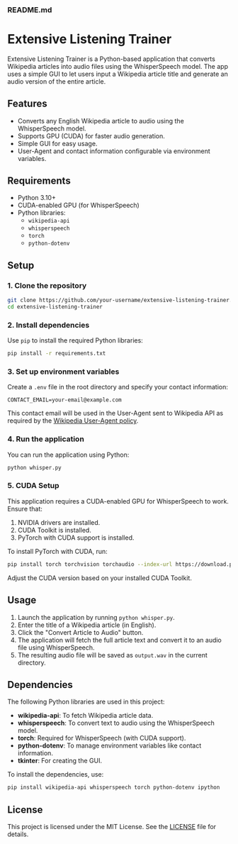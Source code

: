 ### README.md

# Extensive Listening Trainer

Extensive Listening Trainer is a Python-based application that converts Wikipedia articles into audio files using the WhisperSpeech model. The app uses a simple GUI to let users input a Wikipedia article title and generate an audio version of the entire article.

## Features
- Converts any English Wikipedia article to audio using the WhisperSpeech model.
- Supports GPU (CUDA) for faster audio generation.
- Simple GUI for easy usage.
- User-Agent and contact information configurable via environment variables.

## Requirements
- Python 3.10+
- CUDA-enabled GPU (for WhisperSpeech)
- Python libraries:
  - `wikipedia-api`
  - `whisperspeech`
  - `torch`
  - `python-dotenv`

## Setup

### 1. Clone the repository

```bash
git clone https://github.com/your-username/extensive-listening-trainer.git
cd extensive-listening-trainer
```

### 2. Install dependencies

Use `pip` to install the required Python libraries:

```bash
pip install -r requirements.txt
```

### 3. Set up environment variables

Create a `.env` file in the root directory and specify your contact information:

```
CONTACT_EMAIL=your-email@example.com
```

This contact email will be used in the User-Agent sent to Wikipedia API as required by the [Wikipedia User-Agent policy](https://meta.wikimedia.org/wiki/User-Agent_policy).

### 4. Run the application

You can run the application using Python:

```bash
python whisper.py
```

### 5. CUDA Setup

This application requires a CUDA-enabled GPU for WhisperSpeech to work. Ensure that:
1. NVIDIA drivers are installed.
2. CUDA Toolkit is installed.
3. PyTorch with CUDA support is installed.

To install PyTorch with CUDA, run:

```bash
pip install torch torchvision torchaudio --index-url https://download.pytorch.org/whl/cu118
```

Adjust the CUDA version based on your installed CUDA Toolkit.

## Usage

1. Launch the application by running `python whisper.py`.
2. Enter the title of a Wikipedia article (in English).
3. Click the "Convert Article to Audio" button.
4. The application will fetch the full article text and convert it to an audio file using WhisperSpeech.
5. The resulting audio file will be saved as `output.wav` in the current directory.

## Dependencies

The following Python libraries are used in this project:

- **wikipedia-api**: To fetch Wikipedia article data.
- **whisperspeech**: To convert text to audio using the WhisperSpeech model.
- **torch**: Required for WhisperSpeech (with CUDA support).
- **python-dotenv**: To manage environment variables like contact information.
- **tkinter**: For creating the GUI.

To install the dependencies, use:

```bash
pip install wikipedia-api whisperspeech torch python-dotenv ipython
```

## License

This project is licensed under the MIT License. See the [LICENSE](LICENSE) file for details.